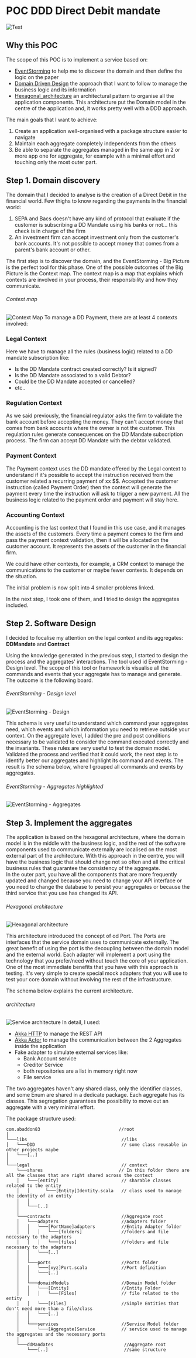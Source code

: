 # POC DDD Direct Debit mandate
![Test](https://github.com/abaddon/POC_DDD_ddmandate/workflows/Test/badge.svg)
## Why this POC

The scope of this POC is to implement a service based on:

 - [EventStorming](https://www.eventstorming.com/)  to help me to discover the domain and then define the logic on the paper
 - [Domain Driven Design](https://martinfowler.com/tags/domain%20driven%20design.html) the approach that I want to follow to manage the business logic and its information 
 - [Hexagonal_architecture](https://en.wikipedia.org/wiki/Hexagonal_architecture_(software)) an architectural pattern to organise all the application components. This architecture put the Domain model in the centre of the application and, it works pretty well with a DDD approach.

The main goals that I want to achieve:

 1. Create an application well-organised with a package structure easier to navigate
 2. Maintain each aggregate completely independents from the others
 3. Be able to separate the aggregates managed in the same app in 2  or more app one for aggregate, for example with a minimal effort and touching only the most outer part.


## Step 1. Domain discovery  

The domain that I decided to analyse is the creation of a Direct Debit in the financial world.
Few thighs to know regarding the payments in the financial world:
1. SEPA and Bacs doesn't have any kind of protocol that evaluate if the customer is subscribing a DD Mandate using his banks or not... this check is in charge of the firm
2. An investment firm can accept investment only from the customer's bank accounts. It's not possible to accept money that comes from a parent's bank account or other.

The first step is to discover the domain, and the EventStorming - Big Picture is the perfect tool for this phase.
One of the possible outcomes of the Big Picture is the Context map. 
The context map is a map that explains which contexts are involved in your process, their responsibility and how they communicate.
###### Context map
![Context Map](./docs/ContextsMap.png)
To manage a DD Payment, there are at least 4 contexts involved:
### Legal Context
Here we have to manage all the rules (business logic) related to a DD mandate subscription like:
- Is the DD Mandate contract created correctly? Is it signed?
- Is the DD Mandate associated to a valid Debtor?
- Could be the DD Mandate accepted or cancelled?
- etc..
### Regulation Context
As we said previously, the financial regulator asks the firm to validate the bank account before accepting the money. They can't accept money that comes from bank accounts where the owner is not the customer.
This regulation rules generate consequences on the DD Mandate subscription process. The firm can accept DD Mandate with the debtor validated.
### Payment Context
The Payment context uses the DD mandate offered by the Legal context to understand if it's possible to accept the instruction received from the customer related a recurring payment of xx $$. 
Accepted the customer instruction (called Payment Order) then the context will generate the payment every time the instruction will ask to trigger a new payment.
All the business logic related to the payment order and payment will stay here.
### Accounting Context
Accounting is the last context that I found in this use case, and it manages the assets of the customers. Every time a payment comes to the firm and pass the payment context validation, then it will be allocated on the customer account.
It represents the assets of the customer in the financial firm.

We could have other contexts, for example, a CRM context to manage the communications to the customer or maybe fewer contexts. It depends on the situation. 

The initial problem is now split into 4 smaller problems linked.

In the next step, I took one of them, and I tried to design the aggregates included.

## Step 2. Software Design
I decided to focalise my attention on the legal context and its aggregates: **DDMandate** and **Contract**

Using the knowledge generated in the previous step, I started to design the process and the aggregates' interactions. The tool used id EventStorming - Design level.
The scope of this tool or framework is visualise all the commands and events that your aggregate has to manage and generate.
The outcome is the following board.  
###### EventStorming - Design level 
![EventStorming - Design](./docs/EventStormingDesign.png)

This schema is very useful to understand which command your aggregates need, which events and which information you need to retrieve outside your context.
On the aggregate level, I added the pre and post conditions necessary to be validated to consider the command executed correctly and the invariants.
These rules are very useful to test the domain model.
Validated the process and verified that it could work, the next step is to identify better our aggregates and highlight its command and events.
The result is the schema below, where I grouped all commands and events by aggregates.
###### EventStorming - Aggregates highlighted 
![EventStorming - Aggregates](./docs/AggregateDefinition.png)


## Step 3. Implement the aggregates
The application is based on the hexagonal architecture, where the domain model is in the middle with the business logic, and the rest of the software components used to communicate externally are localised on the most external part of the architecture.
With this approach in the centre, you will have the business logic that should change not so often and all the critical business rules that guarantee the consistency of the aggregate.    
In the outer part, you have all the components that are more frequently updated and changed because you need to change your API interface or you need to change the database to persist your aggregates or because the third service that you use has changed its API.
###### Hexagonal architecture
![Hexagonal architecture](./docs/HexagonalArchitecture.png)

This architecture introduced the concept of od Port. The Ports are interfaces that the service domain uses to communicate externally.
The great benefit of using the port is the decoupling between the domain model and the external world.
Each adapter will implement a port using the technology that you prefer/need without touch the core of your application. 
One of the most immediate benefits that you have with this approach is testing. It's very simple to create special mock adapters that you will use to test your core domain without involving the rest of the infrastructure.  

The schema below explains the current architecture.
###### architecture
![Service architecture](./docs/ServiceArchitecture.png) 
In detail, I used:

- [Akka HTTP](https://doc.akka.io/docs/akka-http/current/index.html) to manage the REST API
- [Akka Actor](https://doc.akka.io/docs/akka/current/actors.html) to manage the communication between the 2 Aggregates inside the application
- Fake adapter to simulate external services like: 
   - Bank Account service
   - Creditor Service
   - both repositories are a list in memory right now
   - File service

The two aggregates haven't any shared class, only the identifier classes, and some Enum are shared in a dedicate package. Each aggregate has its classes. This segregation guarantees the possibility to move out an aggregate with a very minimal effort.   

The package structure used:
```
com.abaddon83                              //root    
│
└───libs                                    //libs
│   └───DDD                                 // some class reusable in other projects maybe
│   └───[..]                                
│
└───legal                                   // context   
    └───shares                             // In this folder there are all the classes that are right shared across the context
    │   └───[entity]                        // sharable classes related to the entity
    │   │      └───[Entity]Identity.scala   // class used to manage the identity of an entity
    │   │
    │   └───[..]
    │
    └───contracts                           //Aggregate root
    │   └───adapters                        //Adapters folder
    │   │   └───[PortName]adapters          //Entity Adapter folder
    │   │   │   └───[folders]               //folders and file necessary to the adapters
    │   │   │   └───[files]                 //folders and file necessary to the adapters
    │   │   └───[..]
    │   │
    │   └───ports                           //Ports folder
    │   │   └───[xyz]Port.scala             //Port definition
    │   │   └───[..]
    │   │
    │   └───domainModels                    //Domain Model folder
    │   │   └───[Entity]                    //Entity Folder
    │   │   │   └───[Files]                 // file related to the entity
    │   │   └───[Files]                     //Simple Entities that don't need more than a file/class
    │   │   └───[..]
    │   │
    │   └───services                        //Service Model folder
    │       └───[Aggregate]Service          // service used to manage the aggregates and the necessary ports 
    │
    └───ddMandates                           //Aggregate root
        └───[..]                             //same structure    

```


